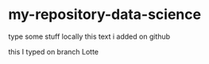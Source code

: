 # my-repository-data-science

type some stuff locally
this text i added on github

this I typed on branch Lotte
